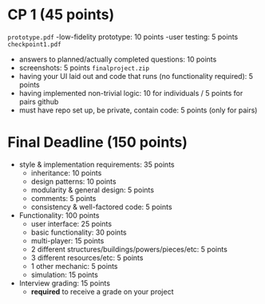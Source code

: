CP 1 (45 points)
===============
`prototype.pdf`
-low-fidelity prototype: 10 points
-user testing: 5 points
`checkpoint1.pdf`  
- answers to planned/actually completed questions: 10 points
- screenshots: 5 points
`finalproject.zip`  
- having your UI laid out and code that runs (no functionality required): 5 points
- having implemented non-trivial logic: 10 for individuals / 5 points for pairs
github
- must have repo set up, be private, contain code: 5 points (only for pairs)

Final Deadline (150 points)
======================
- style & implementation requirements: 35 points
  - inheritance: 10 points
  - design patterns: 10 points
  - modularity & general design: 5 points
  - comments: 5 points
  - consistency & well-factored code: 5 points
- Functionality: 100 points
  - user interface: 25 points
  - basic functionality: 30 points
  - multi-player: 15 points
  - 2 different structures/buildings/powers/pieces/etc: 5 points
  - 3 different resources/etc: 5 points
  - 1 other mechanic: 5 points
  - simulation: 15 points
- Interview grading: 15 points
  - __required__ to receive a grade on your project
